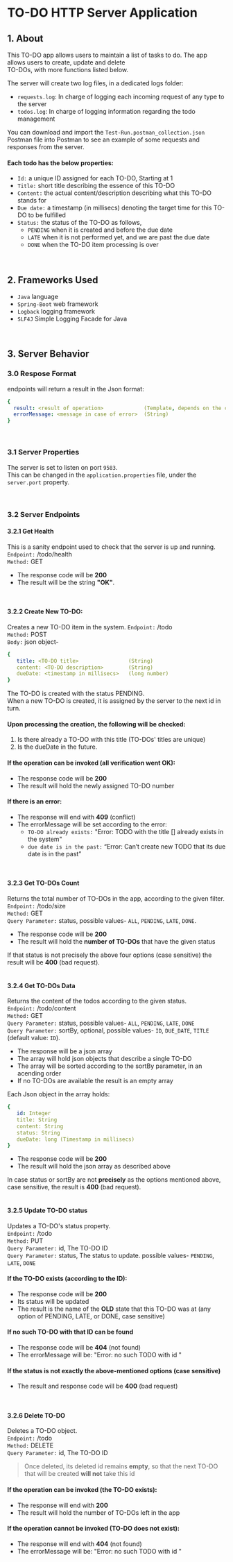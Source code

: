 # TO-DO HTTP Server Application

## 1. About
This TO-DO app allows users to maintain a list of tasks to do. The app allows users to create, update and delete    
TO-DOs, with more functions listed below.  

The server will create two log files, in a dedicated logs folder:
* `requests.log`: In charge of logging each incoming request of any type to the server
* `todos.log`: In charge of logging information regarding the todo management  

You can download and import the `Test-Run.postman_collection.json` Postman file into Postman to see an example of some requests and responses from the server.

#### Each todo has the below properties:
* `Id:` a unique ID assigned for each TO-DO, Starting at 1
* `Title:` short title describing the essence of this TO-DO
* `Content:` the actual content/description describing what this TO-DO stands for
* `Due date:` a timestamp (in millisecs) denoting the target time for this TO-DO to be fulfilled
* `Status:` the status of the TO-DO as follows,
    * `PENDING` when it is created and before the due date
    * `LATE`    when it is not performed yet, and we are past the due date
    * `DONE`    when the TO-DO item processing is over
<br />

## 2. Frameworks Used
* `Java` language
* `Spring-Boot` web framework
* `Logback` logging framework
* `SLF4J` Simple Logging Facade for Java
<br />

## 3. Server Behavior
### 3.0 Respose Format
endpoints will return a result in the Json format:
```yaml
{
  result: <result of operation>             (Template, depends on the context)
  errorMessage: <message in case of error>  (String)
}
```
<br />

### 3.1 Server Properties
The server is set to listen on port `9583`.  
This can be changed in the `application.properties` file, under the `server.port` property.
<br />   
<br />

### 3.2 Server Endpoints
#### 3.2.1 Get Health
This is a sanity endpoint used to check that the server is up and running.  
`Endpoint:` /todo/health  
`Method:` GET  

* The response code will be **200**
* The result will be the string **"OK"**.   
<br />

#### 3.2.2 Create New TO-DO:
Creates a new TO-DO item in the system.
`Endpoint:` /todo   
`Method:` POST   
`Body:` json object-   
```yaml
{
   title: <TO-DO title>                (String)
   content: <TO-DO description>        (String)
   dueDate: <timestamp in millisecs>   (long number)
}
```
The TO-DO is created with the status PENDING.   
When a new TO-DO is created, it is assigned by the server to the next id in turn.    

#### Upon processing the creation, the following will be checked:   
1. Is there already a TO-DO with this title (TO-DOs' titles are unique)
2. Is the dueDate in the future.   

#### If the operation can be invoked (all verification went OK): 
* The response code will be **200**
* The result will hold the newly assigned TO-DO number

#### If there is an error:   
*  The response will end with **409** (conflict)
*  The errorMessage will be set according to the error:
      * `TO-DO already exists:` "Error: TODO with the title [<TODO title>] already exists in the system"   
      * `due date is in the past:` “Error: Can’t create new TODO that its due date is in the past”
<br />  
 
#### 3.2.3 Get TO-DOs Count
Returns the total number of TO-DOs in the app, according to the given filter.   
`Endpoint:` /todo/size   
`Method:` GET   
`Query Parameter:` status, possible values- `ALL`, `PENDING`, `LATE`, `DONE`.   
   
* The response code will be **200**
* The result will hold the **number of TO-DOs** that have the given status   

If that status is not precisely the above four options (case sensitive) the result will be **400** (bad request).   
<br />   

#### 3.2.4 Get TO-DOs Data
Returns the content of the todos according to the given status.    
`Endpoint:` /todo/content   
`Method:` GET   
`Query Parameter:` status, possible values- `ALL`, `PENDING`, `LATE`, `DONE`   
`Query Parameter:` sortBy, optional, possible values- `ID`, `DUE_DATE`, `TITLE` (default value: `ID`).   
   
* The response will be a json array   
* The array will hold json objects that describe a single TO-DO  
* The array will be sorted according to the sortBy parameter, in an acending order
* If no TO-DOs are available the result is an empty array
   
Each Json object in the array holds:
```yaml
{
   id: Integer
   title: String
   content: String
   status: String
   dueDate: long (Timestamp in millisecs)
}
```

* The response code will be **200**
* The result will hold the json array as described above

In case status or sortBy are not **precisely** as the options mentioned above, case sensitive, the result is **400** (bad request).   
<br />

#### 3.2.5 Update TO-DO status
Updates a TO-DO's status property.   
`Endpoint:` /todo  
`Method:` PUT  
`Query Parameter:` id, The TO-DO ID  
`Query Parameter:` status, The status to update. possible values- `PENDING`, `LATE`, `DONE`  
   
#### If the TO-DO exists (according to the ID):
* The response code will be **200**   
* Its status will be updated
* The result is the name of the **OLD** state that this TO-DO was at (any option of PENDING, LATE, or DONE, case sensitive)

#### If no such TO-DO with that ID can be found
* The response code will be **404** (not found)
* The errorMessage will be: "Error: no such TODO with id <todo number>"
   
#### If the status is not exactly the above-mentioned options (case sensitive)
* The result and response code will be **400** (bad request)
<br />
  
#### 3.2.6 Delete TO-DO
Deletes a TO-DO object.   
`Endpoint:` /todo  
`Method:` DELETE  
`Query Parameter:` id, The TO-DO ID   
   
> Once deleted, its deleted id remains **empty**, so that the next TO-DO that will be created **will not** take this id  
   
#### If the operation can be invoked (the TO-DO exists):
* The response will end with **200**
* The result will hold the number of TO-DOs left in the app

#### If the operation cannot be invoked (TO-DO does not exist):
* The response will end with **404** (not found)
* The errorMessage will be: "Error: no such TODO with id <todo number>"
